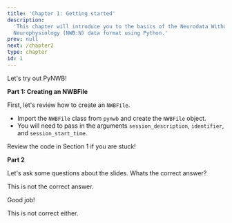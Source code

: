 ```yaml
---
title: 'Chapter 1: Getting started'
description:
  'This chapter will introduce you to the basics of the Neurodata Without Borders:
  Neurophysiology (NWB:N) data format using Python.'
prev: null
next: /chapter2
type: chapter
id: 1
---
```


<exercise id="1" title="Introduction" type="slides">

<slides source="chapter1_01_introduction">
</slides>

</exercise>

<exercise id="2" title="First steps">

Let's try out PyNWB!

**Part 1: Creating an NWBFile**

First, let's review how to create an `NWBFile`.

- Import the `NWBFile` class from `pynwb` and create the `NWBFile` object.
- You will need to pass in the arguments `session_description`, `identifier`,
and `session_start_time`.

<codeblock id="01_02">

Review the code in Section 1 if you are stuck!

</codeblock>

**Part 2**

</exercise>

<exercise id="3" title="Getting Started">

Let's ask some questions about the slides. Whats the correct answer?

<choice>
<opt text="Answer one">

This is not the correct answer.

</opt>

<opt text="Answer two" correct="true">

Good job!

</opt>

<opt text="Answer three">

This is not correct either.

</opt>
</choice>



</exercise>
